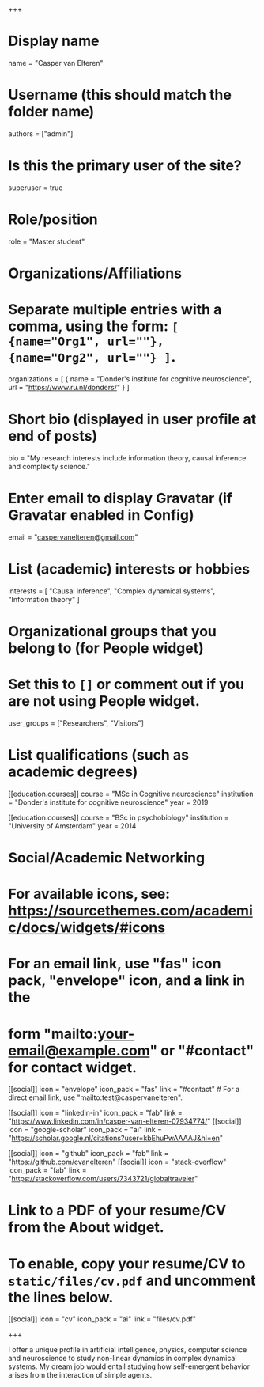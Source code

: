 +++
# Display name
name = "Casper van Elteren"

# Username (this should match the folder name)
authors = ["admin"]

# Is this the primary user of the site?
superuser = true

# Role/position
role = "Master student"

# Organizations/Affiliations
#   Separate multiple entries with a comma, using the form: `[ {name="Org1", url=""}, {name="Org2", url=""} ]`.
organizations = [ { name = "Donder's institute for cognitive neuroscience", url = "https://www.ru.nl/donders/" } ]

# Short bio (displayed in user profile at end of posts)
bio = "My research interests include information theory, causal inference and complexity science."

# Enter email to display Gravatar (if Gravatar enabled in Config)
email = "caspervanelteren@gmail.com"

# List (academic) interests or hobbies
interests = [
  "Causal inference",
  "Complex dynamical systems",
  "Information theory"
]

# Organizational groups that you belong to (for People widget)
#   Set this to `[]` or comment out if you are not using People widget.
user_groups = ["Researchers", "Visitors"]

# List qualifications (such as academic degrees)

[[education.courses]]
  course = "MSc in Cognitive neuroscience"
  institution = "Donder's institute for cognitive neuroscience"
  year = 2019

[[education.courses]]
  course = "BSc in psychobiology"
  institution = "University of Amsterdam"
  year = 2014

# Social/Academic Networking
# For available icons, see: https://sourcethemes.com/academic/docs/widgets/#icons
#   For an email link, use "fas" icon pack, "envelope" icon, and a link in the
#   form "mailto:your-email@example.com" or "#contact" for contact widget.

[[social]]
  icon = "envelope"
  icon_pack = "fas"
  link = "#contact"  # For a direct email link, use "mailto:test@caspervanelteren".

[[social]]
    icon = "linkedin-in"
    icon_pack = "fab"
    link = "https://www.linkedin.com/in/casper-van-elteren-07934774/"
[[social]]
  icon = "google-scholar"
  icon_pack = "ai"
  link = "https://scholar.google.nl/citations?user=kbEhuPwAAAAJ&hl=en"

[[social]]
  icon = "github"
  icon_pack = "fab"
  link = "https://github.com/cvanelteren"
[[social]]
    icon = "stack-overflow"
    icon_pack = "fab"
    link = "https://stackoverflow.com/users/7343721/globaltraveler"

# Link to a PDF of your resume/CV from the About widget.
# To enable, copy your resume/CV to `static/files/cv.pdf` and uncomment the lines below.
 [[social]]
   icon = "cv"
   icon_pack = "ai"
   link = "files/cv.pdf"

+++

I offer a unique profile in artificial intelligence, physics, computer science and  neuroscience to study non-linear dynamics in complex dynamical systems. My dream job would entail studying how self-emergent behavior arises from the interaction of simple agents.
